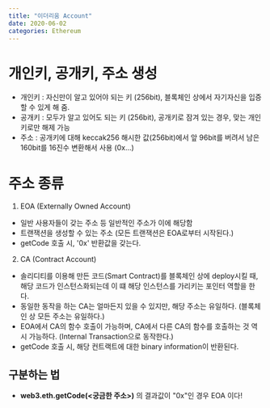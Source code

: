 ```yaml
---
title: "이더리움 Account"
date: 2020-06-02
categories: Ethereum
---
```


# 개인키, 공개키, 주소 생성
- 개인키 : 자신만이 알고 있어야 되는 키 (256bit), 블록체인 상에서 자기자신을 입증할 수 있게 해 줌.
- 공개키 : 모두가 알고 있어도 되는 키 (256bit), 공개키로 잠겨 있는 경우, 맞는 개인키로만 해제 가능
- 주소 : 공개키에 대해 keccak256 해시한 값(256bit)에서 앞 96bit를 버려서 남은 160bit를 16진수 변환해서 사용 (0x...)

# 주소 종류
1. EOA (Externally Owned Account)
- 일반 사용자들이 갖는 주소 등 일반적인 주소가 이에 해당함
- 트랜잭션을 생성할 수 있는 주소 (모든 트랜잭션은 EOA로부터 시작된다.)
- getCode 호출 시, '0x' 반환값을 갖는다.

2. CA (Contract Account)
- 솔리디티를 이용해 만든 코드(Smart Contract)를 블록체인 상에 deploy시킬 때, 해당 코드가 인스턴스화되는데 이 떄 해당 인스턴스를 가리키는 포인터 역할을 한다.
- 동일한 동작을 하는 CA는 얼마든지 있을 수 있지만, 해당 주소는 유일하다. (블록체인 상 모든 주소는 유일하다.)
- EOA에서 CA의 함수 호출이 가능하며, CA에서 다른 CA의 함수를 호출하는 것 역시 가능하다. (Internal Transaction으로 동작한다.)
- getCode 호출 시, 해당 컨트랙트에 대한 binary information이 반환된다.

## 구분하는 법
-  __web3.eth.getCode(&lt;궁금한 주소&gt;)__ 의 결과값이 "0x"인 경우 EOA 이다! 



